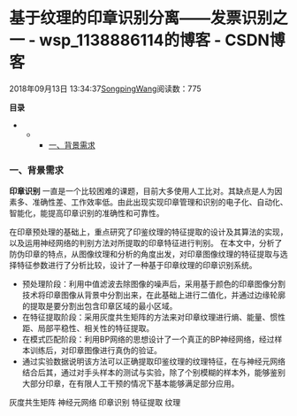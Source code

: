 # 基于纹理的印章识别分离——发票识别之一 - wsp_1138886114的博客 - CSDN博客





2018年09月13日 13:34:37[SongpingWang](https://me.csdn.net/wsp_1138886114)阅读数：775









**目录**




- - - [一、背景需求](#一背景需求)






### 一、背景需求

**印章识别** 一直是一个比较困难的课题，目前大多使用人工比对。其缺点是人为因素多、准确性差、工作效率低。由此出现实现印章管理和识别的电子化、自动化、智能化，能提高印章识别的准确性和可靠性。  

 在印章预处理的基础上，重点研究了印鉴纹理的特征提取的设计及其算法的实现，以及运用神经网络的判别方法对所提取的印章特征进行判别。 在本文中，分析了防伪印章的特点，从图像纹理和分析的角度出发，对印章图像纹理的特征提取与选择特征参数进行了分析比较，设计了一种基于印章纹理的印章识别系统。 
- 预处理阶段：利用中值滤波去除图像的噪声后，采用基于颜色的印章图像分割技术将印章图像从背景中分割出来，在此基础上进行二值化，并通过边缘轮廓的提取是要分割出包含印章区域的最小区域。 
- 在特征提取阶段：采用灰度共生矩阵的方法来对印章纹理进行熵、能量、惯性距、局部平稳性、相关性的特征提取。 
- 在模式匹配阶段：利用BP网络的思想设计了一个真正的BP神经网络，经过样本训练后，对印章图像进行真伪的验证。 
- 通过实验数据说明该方法可以正确提取印鉴纹理的纹理特征，在与神经元网络结合后其，通过对手头样本的测试与实验，除了个别模糊的样本外，能够鉴别大部分印章，在有限人工干预的情况下基本能够满足部分应用。 

灰度共生矩阵 神经元网络 印章识别 特征提取 纹理 



